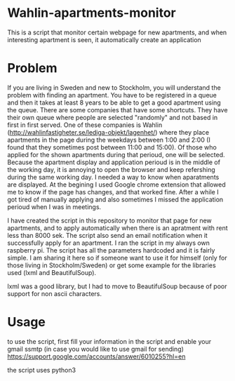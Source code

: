 # Wahlin-apartments-monitor
This is a script that monitor certain webpage for new apartments, and when interesting apartment is seen, it automatically create an application

# Problem
If you are living in Sweden and new to Stockholm, you will understand the problem with finding an apartment. You have to be registered in a queue and then it takes at least 8 years to be able to get a good apartment using the queue. There are some companies that have some shortcuts. They have their own queue where people are selected "randomly" and not based in first in first served. One of these companies is Wahlin (http://wahlinfastigheter.se/lediga-objekt/lagenhet/) where they place apartments in the page during the weekdays between 1:00 and 2:00 (I found that they sometimes post between 11:00 and 15:00). Of those who applied for the shown apartments during that perioud, one will be selected. Because the apartment display and application perioud is in the middle of the working day, it is annoying to open the browser and keep refershing during the same working day. I needed a way to know when aparatments are displayed. At the begining I used Google chrome extension that allowed me to know if the page has changes, and that worked fine. After a while I got tired of manually applying and also sometimes I missed the application perioud when I was in meetings.

I have created the script in this repository to monitor that page for new apartments, and to apply automatically when there is an apratment with rent less than 8000 sek. The script also send an email notification when it successfully apply for an apartment. I ran the script in my always own raspberry pi. The script has all the parameters hardcoded and it is fairly simple. I am sharing it here so if someone want to use it for himself (only for those living in Stockholm/Sweden) or get some example for the libraries used (lxml and BeautifulSoup).

lxml was a good library, but I had to move to BeautifulSoup because of poor support for non ascii characters.

# Usage
to use the script, first fill your information in the script and enable your gmail ssmtp (in case you would like to use gmail for sending)
https://support.google.com/accounts/answer/6010255?hl=en

the script uses python3

